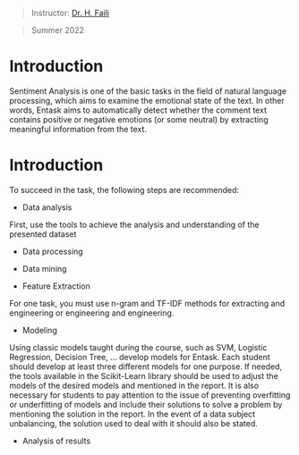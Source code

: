 > Instructor: [Dr. H. Faili](https://scholar.google.se/citations?user=m5tCFEoAAAAJ&hl=en)

> Summer 2022

# Introduction
Sentiment Analysis is one of the basic tasks in the field of natural language processing, which aims to examine the emotional state of the text. In other words, Entask aims to automatically detect whether the comment text contains positive or negative emotions (or some neutral) by extracting meaningful information from the text.

# Introduction
To succeed in the task, the following steps are recommended:
- Data analysis

First, use the tools to achieve the analysis and understanding of the presented dataset

- Data processing 

- Data mining

- Feature Extraction

For one task, you must use n-gram and TF-IDF methods for extracting and engineering or engineering and engineering.

- Modeling

Using classic models taught during the course, such as SVM, Logistic Regression, Decision Tree, ... develop models for Entask. Each student should develop at least three different models for one purpose. If needed, the tools available in the Scikit-Learn library should be used to adjust the models of the desired models and mentioned in the report. It is also necessary for students to pay attention to the issue of preventing overfitting or underfitting of models and include their solutions to solve a problem by mentioning the solution in the report. In the event of a data subject
unbalancing, the solution used to deal with it should also be stated.

- Analysis of results
